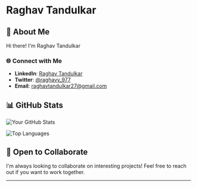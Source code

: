 
# Raghav Tandulkar

## 👤 About Me

Hi there! I'm Raghav Tandulkar

### 🌐 Connect with Me
- **LinkedIn**: [Raghav Tandulkar](https://linkedin.com/in/raghavv27)
- **Twitter**: [@raghavv_977](https://twitter.com/raghavv_977)
- **Email**: raghavtandulkar27@gmail.com

## 📊 GitHub Stats

![Your GitHub Stats](https://github-readme-stats.vercel.app/api?username=raghav-97&show_icons=true&theme=radical)

![Top Languages](https://github-readme-stats.vercel.app/api/top-langs/?username=raghav-97&layout=compact)


## 🤝 Open to Collaborate
I'm always looking to collaborate on interesting projects! Feel free to reach out if you want to work together.

---
